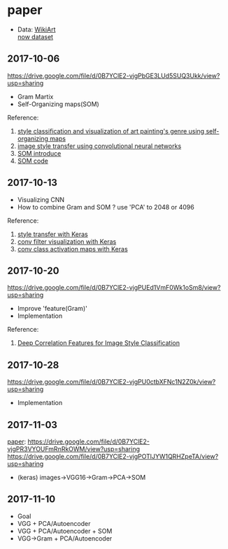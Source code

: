 # paper
* Data: [WikiArt](https://www.wikiart.org) </br>
  [now dataset](https://drive.google.com/drive/folders/0B7YClE2-vjgPcGY2MHV2VWt5cjQ?usp=sharing)


## 2017-10-06
https://drive.google.com/file/d/0B7YClE2-vjgPbGE3LUd5SUQ3Ukk/view?usp=sharing
* Gram Martix
* Self-Organizing maps(SOM)

Reference: 
1. [style classification and visualization of art painting's genre using self-organizing maps](https://drive.google.com/file/d/0B7YClE2-vjgPSWVIUmh4YUpEWjg/view?usp=sharing)
2. [image style transfer using convolutional neural networks](https://drive.google.com/file/d/0B7YClE2-vjgPbWNManZRSnlRUzQ/view)
3. [SOM introduce](http://ccy.dd.ncu.edu.tw/~chen/course/Neural/ch3/SOM.pdf)
4. [SOM code](https://codesachin.wordpress.com/2015/11/28/self-organizing-maps-with-googles-tensorflow/)


## 2017-10-13
* Visualizing CNN
* How to combine Gram and SOM ? use 'PCA' to 2048 or 4096

Reference: 
1. [style transfer with Keras](https://github.com/fchollet/keras/blob/master/examples/neural_style_transfer.py)
2. [conv filter visualization with Keras](https://github.com/fchollet/keras/blob/master/examples/conv_filter_visualization.py)
3. [conv class activation maps with Keras](https://jacobgil.github.io/deeplearning/class-activation-maps)


## 2017-10-20
https://drive.google.com/file/d/0B7YClE2-vjgPUEd1VmF0Wk1oSm8/view?usp=sharing
* Improve 'feature(Gram)'
* Implementation

Reference:
1. [Deep Correlation Features for Image Style Classification](https://www.cs.ccu.edu.tw/~wtchu/papers/2016MM-chu.pdf)


## 2017-10-28
https://drive.google.com/file/d/0B7YClE2-vjgPU0ctbXFNc1N2Z0k/view?usp=sharing
* Implementation


## 2017-11-03
[paper](https://drive.google.com/file/d/0B7YClE2-vjgPSWVIUmh4YUpEWjg/view?usp=sharing): https://drive.google.com/file/d/0B7YClE2-vjgPR3VYOUFmRnRkOWM/view?usp=sharing
https://drive.google.com/file/d/0B7YClE2-vjgPOTlJYW1QRHZpeTA/view?usp=sharing
* (keras) images->VGG16->Gram->PCA->SOM


## 2017-11-10
* Goal
* VGG + PCA/Autoencoder
* VGG + PCA/Autoencoder + SOM
* VGG->Gram + PCA/Autoencoder
